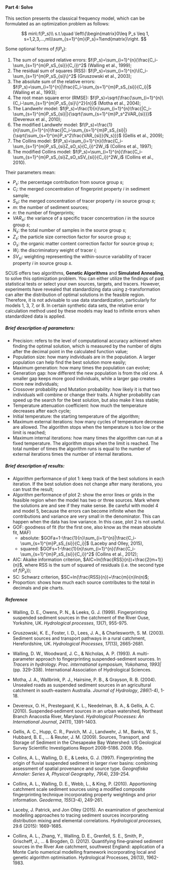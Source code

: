#### Part 4: Solve

This section presents the classical frequency model, which can be formulated as an optimization problem as follows:

$$
min\:f(P_s)\\
s.t.\quad \left\{\begin{matrix}0\leq P_s \leq 1, s=1,2,3,...,m\\\sum_{s=1}^{m}{P_s}=1\end{matrix}\right.
$$

Some optional forms of $f(P_s)$:

1. The sum of squared relative errors: $f(P_s)=\sum_{i=1}^{n}(\frac{C_i-\sum_{s=1}^{m}P_sS_{si}}{C_i})^2$ (Walling et al., 1999);
2. The residual sum of squares (RSS): $f(P_s)=\sum_{i=1}^{n}\{C_i-\sum_{s=1}^{m}P_sS_{si}\}^2$ (Gruszowski et al., 2003);
3. The absolute sum of the relative errors: $f(P_s)=\sum_{i=1}^{n}|\frac{C_i-\sum_{s=1}^{m}P_sS_{si}}{C_i}|$ (Walling et al., 1993);
4. The root mean square error (RMSE): $f(P_s)=\sqrt{\frac{\sum_{i=1}^{n}\{C_i-\sum_{s=1}^{m}P_sS_{si}\}^2}{n}}$ (Motha et al., 2004);
5. The Landwehr model: $f(P_s)=\frac{1}{n}\sum_{i=1}^{n}\frac{|C_i-\sum_{s=1}^{m}P_sS_{si}|}{\sqrt{\sum_{s=1}^{m}P_s^2VAR_{si}}}$ (Devereux et al., 2010);
6. The modified Landwehr model: $f(P_s)=\frac{1}{n}\sum_{i=1}^{n}\frac{|C_i-\sum_{s=1}^{m}P_sS_{si}|}{\sqrt{\sum_{s=1}^{m}P_s^2\frac{VAR_{si}}{N_s}}}$  (Gellis et al., 2009);
7. The Collins model: $f(P_s)=\sum_{i=1}^{n}(\frac{C_i-\sum_{s=1}^{m}P_sS_{si}Z_sO_s}{C_i})^2W_i$ (Collins et al., 1997);
8. The modified Collins model: $f(P_s)=\sum_{i=1}^{n}(\frac{C_i-\sum_{s=1}^{m}P_sS_{si}Z_sO_sSV_{si}}{C_i})^2W_i$ (Collins et al., 2010).

Their parameters mean: 

+ $P_s$: the percentage contribution from source group $s$;
+ $C_i$: the merged concentration of fingerprint property $i$ in sediment sample;
+ $S_{si}$: the merged concentration of tracer property $i$ in source group $s$;
+ $m$: the number of sediment sources;
+ $n$: the number of fingerprints;
+ $VAR_{si}$: the variance of a specific tracer concentration $i$ in the source group $s$;
+ $N_s$: the total number of samples in the source group $s$;
+ $Z_s$: the particle size correction factor for source group $s$; 
+ $O_s$: the organic matter content correction factor for source group $s$;
+ $W_i$: the discriminatory weight of tracer $i$;
+ $SV_{si}$: weighting representing the within-source variability of tracer property $i$ in source group $s$.  

SCUS offers two algorithms, **Genetic Algorithms** and **Simulated Annealing**, to solve this optimization problem. You can either utilize the findings of past statistical tests or select your own sources, targets, and tracers. However, experiments have revealed that standardizing data using z-transformation can alter the distribution of optimal solutions in the feasible region. Therefore, it is not advisable to use data standardization, particularly for models 1, 3, 7, or 8. In certain synthetic data sets, the relative error calculation method used by these models may lead to infinite errors when standardized data is applied.

##### Brief description of parameters:

+ Precision: refers to the level of computational accuracy achieved when finding the optimal solution, which is measured by the number of digits after the decimal point in the calculated function value;
+ Population size: how many individuals are in the population. A larger population can help find the best solution more easily;
+ Maximum generation: how many times the population can evolve;
+ Generation gap: how different the new population is from the old one. A smaller gap keeps more good individuals, while a larger gap creates more new individuals;
+  Crossover probability and Mutation probability: how likely it is that two individuals will combine or change their traits. A higher probability can speed up the search for the best solution, but also make it less stable;
+ Temperature attenuation coefficient: how much the temperature decreases after each cycle;
+ Initial temperature: the starting temperature of the algorithm;
+ Maximum external iterations: how many cycles of temperature decrease are allowed. The algorithm stops when the temperature is too low or the limit is reached;
+ Maximum internal iterations: how many times the algorithm can run at a fixed temperature. The algorithm stops when the limit is reached. The total number of times the algorithm runs is equal to the number of external iterations times the number of internal iterations.

##### Brief description of results:

+ Algorithm performance of plot 1:  keep track of the best solutions in each iteration. If the best solution does not change after many iterations, you can trust the result;
+ Algorithm performance of plot 2: show the error lines or grids in the feasible region when the model has two or three sources. Mark where the solutions are and see if they make sense. Be careful with model 4 and model 5, because the errors can become infinite when the contributions and variance are very small in the denominator. This can happen when the data has low variance. In this case, plot 2 is not useful.
+ GOF: goodness of fit (for the first one, also know as the mean absolute fit, MAF)
  + absolute: $GOFa=1-\frac{1}{n}\sum_{i=1}^{n}|\frac{C_i-\sum_{s=1}^{m}P_sS_{si}}{C_i}|$ (Laceby and Olley, 2015),
  + squared: $GOFs=1-\frac{1}{n}\sum_{i=1}^{n}(\frac{C_i-\sum_{s=1}^{m}P_sS_{si}}{C_i})^2$ (Collins et al., 2012);
+ AIC: Akaike information criterion, $AIC=ln(\frac{RSS}{n})+\frac{2(m+1)}{n}$, where RSS is the sum of squared of residuals (i.e. the second type of $f(P_s)$);
+ SC: Schwarz criterion, $SC=ln(\frac{RSS}{n})+\frac{m}{n}ln(n)$;
+ Proportion: shows how much each source contributes to the total in decimals and pie charts.

##### Reference

+ Walling, D. E., Owens, P. N., & Leeks, G. J. (1999). Fingerprinting suspended sediment sources in the catchment of the River Ouse, Yorkshire, UK. *Hydrological processes*, *13*(7), 955-975.

+ Gruszowski, K. E., Foster, I. D., Lees, J. A., & Charlesworth, S. M. (2003). Sediment sources and transport pathways in a rural catchment, Herefordshire, UK. *Hydrological Processes*, *17*(13), 2665-2681.

+ Walling, D. W., Woodward, J. C., & Nicholas, A. P. (1993). A multi-parameter approach to fingerprinting suspended-sediment sources. In *Tracers in hydrology. Proc. international symposium, Yokohama, 1993|* (pp. 329-338). International Association of Hydrological Sciences.
+ Motha, J. A., Wallbrink, P. J., Hairsine, P. B., & Grayson, R. B. (2004). Unsealed roads as suspended sediment sources in an agricultural catchment in south-eastern Australia. *Journal of Hydrology*, *286*(1-4), 1-18.
+ Devereux, O. H., Prestegaard, K. L., Needelman, B. A., & Gellis, A. C. (2010). Suspended‐sediment sources in an urban watershed, Northeast Branch Anacostia River, Maryland. *Hydrological Processes: An International Journal*, *24*(11), 1391-1403.
+ Gellis, A. C., Hupp, C. R., Pavich, M. J., Landwehr, J. M., Banks, W. S., Hubbard, B. E., ... & Reuter, J. M. (2009). Sources, Transport, and Storage of Sediment in the Chesapeake Bay Watershed: US Geological Survey Scientific Investigations Report 2008–5186. 2009. 95p.
+ Collins, A. L., Walling, D. E., & Leeks, G. J. (1997). Fingerprinting the origin of fluvial suspended sediment in larger river basins: combining assessment of spatial provenance and source type. *Geografiska Annaler: Series A, Physical Geography*, *79*(4), 239-254.
+ Collins, A. L., Walling, D. E., Webb, L., & King, P. (2010). Apportioning catchment scale sediment sources using a modified composite fingerprinting technique incorporating property weightings and prior information. *Geoderma*, *155*(3-4), 249-261.
+ Laceby, J. Patrick, and Jon Olley (2015). An examination of geochemical modelling approaches to tracing sediment sources incorporating distribution mixing and elemental correlations. *Hydrological processes,* 29.6 (2015): 1669-1685.
+ Collins, A. L., Zhang, Y., Walling, D. E., Grenfell, S. E., Smith, P., Grischeff, J., ... & Brogden, D. (2012). Quantifying fine‐grained sediment sources in the River Axe catchment, southwest England: application of a Monte Carlo numerical modelling framework incorporating local and genetic algorithm optimisation. Hydrological Processes, 26(13), 1962-1983.
